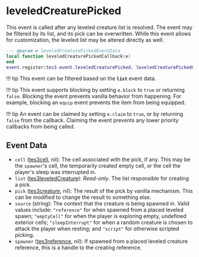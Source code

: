 # leveledCreaturePicked

This event is called after any leveled creature list is resolved. The event may be filtered by its list, and its pick can be overwritten. While this event allows for customization, the leveled list may be altered directly as well.

```lua
--- @param e leveledCreaturePickedEventData
local function leveledCreaturePickedCallback(e)
end
event.register(tes3.event.leveledCreaturePicked, leveledCreaturePickedCallback)
```

!!! tip
	This event can be filtered based on the **`list`** event data.

!!! tip
	This event supports blocking by setting `e.block` to `true` or returning `false`. Blocking the event prevents vanilla behavior from happening. For example, blocking an `equip` event prevents the item from being equipped.

!!! tip
	An event can be claimed by setting `e.claim` to `true`, or by returning `false` from the callback. Claiming the event prevents any lower priority callbacks from being called.

## Event Data

* `cell` ([tes3cell](../../types/tes3cell), nil): The cell associated with the pick, if any. This may be the `spawner`'s cell, the temporarily created empty cell, or the cell the player's sleep was interrupted in.
* `list` ([tes3leveledCreature](../../types/tes3leveledCreature)): *Read-only*. The list responsible for creating a pick.
* `pick` ([tes3creature](../../types/tes3creature), nil): The result of the pick by vanilla mechanism. This can be modified to change the result to something else.
* `source` (string): The context that the creature is being spawned in. Valid values include: `"reference"` for when spawned from a placed leveled spawn; `"emptyCell"` for when the player is exploring empty, undefined exterior cells; `"sleepInterrupt"` for when a random creature is chosen to attack the player when resting; and `"script"` for otherwise scripted picking.
* `spawner` ([tes3reference](../../types/tes3reference), nil): If spawned from a placed leveled creature reference, this is a handle to the creating reference.

